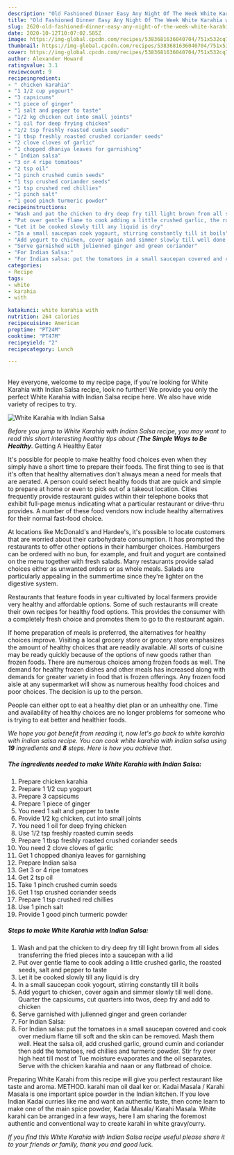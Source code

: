 ```yaml
---
description: "Old Fashioned Dinner Easy Any Night Of The Week White Karahia with Indian Salsa"
title: "Old Fashioned Dinner Easy Any Night Of The Week White Karahia with Indian Salsa"
slug: 2620-old-fashioned-dinner-easy-any-night-of-the-week-white-karahia-with-indian-salsa
date: 2020-10-12T10:07:02.585Z
image: https://img-global.cpcdn.com/recipes/5383681636040704/751x532cq70/white-karahia-with-indian-salsa-recipe-main-photo.jpg
thumbnail: https://img-global.cpcdn.com/recipes/5383681636040704/751x532cq70/white-karahia-with-indian-salsa-recipe-main-photo.jpg
cover: https://img-global.cpcdn.com/recipes/5383681636040704/751x532cq70/white-karahia-with-indian-salsa-recipe-main-photo.jpg
author: Alexander Howard
ratingvalue: 3.1
reviewcount: 9
recipeingredient:
- " chicken karahia"
- "1 1/2 cup yogourt"
- "3 capsicums"
- "1 piece of ginger"
- "1 salt and pepper to taste"
- "1/2 kg chicken cut into small joints"
- "1 oil for deep frying chicken"
- "1/2 tsp freshly roasted cumin seeds"
- "1 tbsp freshly roasted crushed coriander seeds"
- "2 clove cloves of garlic"
- "1 chopped dhaniya leaves for garnishing"
- " Indian salsa"
- "3 or 4 ripe tomatoes"
- "2 tsp oil"
- "1 pinch crushed cumin seeds"
- "1 tsp crushed coriander seeds"
- "1 tsp crushed red chillies"
- "1 pinch salt"
- "1 good pinch turmeric powder"
recipeinstructions:
- "Wash and pat the chicken to dry deep fry till light brown from all sides transferring the fried pieces into a saucepan with a lid"
- "Put over gentle flame to cook adding a little crushed garlic, the roasted seeds, salt and pepper to taste"
- "Let it be cooked slowly till any liquid is dry"
- "In a small saucepan cook yogourt, stirring constantly till it boils"
- "Add yogurt to chicken, cover again and simmer slowly till well done. Quarter the capsicums, cut quarters into twos, deep fry and add to chicken"
- "Serve garnished with julienned ginger and green coriander"
- "For Indian Salsa:"
- "For Indian salsa: put the tomatoes in a small saucepan covered and cook over medium flame till soft and the skin can be removed. Mash them well. Heat the salsa oil, add crushed garlic, ground cumin and coriander then add the tomatoes, red chillies and turmeric powder. Stir fry over high heat till most of Tue moisture evaporates and the oil separates. Serve with the chicken karahia and naan or any flatbread of choice."
categories:
- Recipe
tags:
- white
- karahia
- with

katakunci: white karahia with 
nutrition: 264 calories
recipecuisine: American
preptime: "PT24M"
cooktime: "PT47M"
recipeyield: "2"
recipecategory: Lunch

---
```

<br>
Hey everyone, welcome to my recipe page, if you're looking for White Karahia with Indian Salsa recipe, look no further! We provide you only the perfect White Karahia with Indian Salsa recipe here. We also have wide variety of recipes to try.
<br>


![White Karahia with Indian Salsa](https://img-global.cpcdn.com/recipes/5383681636040704/751x532cq70/white-karahia-with-indian-salsa-recipe-main-photo.jpg)

<i>Before you jump to White Karahia with Indian Salsa recipe, you may want to read this short interesting healthy tips about {<strong>The Simple Ways to Be Healthy</strong>.</i>
Getting A Healthy Eater

It's possible for people to make healthy food choices even when they simply have a short time to prepare their foods. The first thing to see is that it's often that healthy alternatives don't always mean a need for meals that are aerated. A person could select healthy foods that are quick and simple to prepare at home or even to pick out of a takeout location. Cities frequently provide restaurant guides within their telephone books that exhibit full-page menus indicating what a particular restaurant or drive-thru provides. A number of these food vendors now include healthy alternatives for their normal fast-food choice.

At locations like McDonald's and Hardee's, it's possible to locate customers that are worried about their carbohydrate consumption.  It has prompted the restaurants to offer other options in their hamburger choices. Hamburgers can be ordered with no bun, for example, and fruit and yogurt are contained on the menu together with fresh salads. Many restaurants provide salad choices either as unwanted orders or as whole meals.  Salads are particularly appealing in the summertime since they're lighter on the digestive system.

Restaurants that feature foods in year cultivated by local farmers provide very healthy and affordable options. Some of such restaurants will create their own recipes for healthy food options.  This provides the consumer with a completely fresh choice and promotes them to go to the restaurant again.

If home preparation of meals is preferred, the alternatives for healthy choices improve. Visiting a local grocery store or grocery store emphasizes the amount of healthy choices that are readily available.  All sorts of cuisine may be ready quickly because of the options of new goods rather than frozen foods. There are numerous choices among frozen foods as well. The demand for healthy frozen dishes and other meals has increased along with demands for greater variety in food that is frozen offerings. Any frozen food aisle at any supermarket will show as numerous healthy food choices and poor choices. The decision is up to the person.

People can either opt to eat a healthy diet plan or an unhealthy one. Time and availability of healthy choices are no longer problems for someone who is trying to eat better and healthier foods.


<i>We hope you got benefit from reading it, now let's go back to white karahia with indian salsa recipe. You can cook white karahia with indian salsa using <strong>19</strong> ingredients and <strong>8</strong> steps. Here is how you achieve that.
</i>

##### The ingredients needed to make White Karahia with Indian Salsa:

1. Prepare  chicken karahia
1. Prepare 1 1/2 cup yogourt
1. Prepare 3 capsicums
1. Prepare 1 piece of ginger
1. You need 1 salt and pepper to taste
1. Provide 1/2 kg chicken, cut into small joints
1. You need 1 oil for deep frying chicken
1. Use 1/2 tsp freshly roasted cumin seeds
1. Prepare 1 tbsp freshly roasted crushed coriander seeds
1. You need 2 clove cloves of garlic
1. Get 1 chopped dhaniya leaves for garnishing
1. Prepare  Indian salsa
1. Get 3 or 4 ripe tomatoes
1. Get 2 tsp oil
1. Take 1 pinch crushed cumin seeds
1. Get 1 tsp crushed coriander seeds
1. Prepare 1 tsp crushed red chillies
1. Use 1 pinch salt
1. Provide 1 good pinch turmeric powder


##### Steps to make White Karahia with Indian Salsa:

1. Wash and pat the chicken to dry deep fry till light brown from all sides transferring the fried pieces into a saucepan with a lid
1. Put over gentle flame to cook adding a little crushed garlic, the roasted seeds, salt and pepper to taste
1. Let it be cooked slowly till any liquid is dry
1. In a small saucepan cook yogourt, stirring constantly till it boils
1. Add yogurt to chicken, cover again and simmer slowly till well done. Quarter the capsicums, cut quarters into twos, deep fry and add to chicken
1. Serve garnished with julienned ginger and green coriander
1. For Indian Salsa:
1. For Indian salsa: put the tomatoes in a small saucepan covered and cook over medium flame till soft and the skin can be removed. Mash them well. Heat the salsa oil, add crushed garlic, ground cumin and coriander then add the tomatoes, red chillies and turmeric powder. Stir fry over high heat till most of Tue moisture evaporates and the oil separates. Serve with the chicken karahia and naan or any flatbread of choice.


Preparing White Karahi from this recipe will give you perfect restaurant like taste and aroma. METHOD. karahi man oil daal ker or. Kadai Masala / Karahi Masala is one important spice powder in the Indian kitchen. If you love Indian Kadai curries like me and want an authentic taste, then come learn to make one of the main spice powder, Kadai Masala/ Karahi Masala. White karahi can be arranged in a few ways, here I am sharing the foremost authentic and conventional way to create karahi in white gravy/curry. 

<i>If you find this White Karahia with Indian Salsa recipe useful please share it to your friends or family, thank you and good luck.</i>
